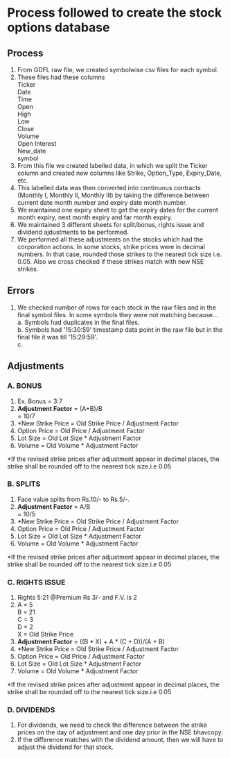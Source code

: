 # Process followed to create the stock options database
## Process
1. From GDFL raw file, we created symbolwise csv files for each symbol.
2. These files had these columns  
   Ticker  
   Date  
   Time  
   Open  
   High  
   Low  
   Close  
   Volume  
   Open Interest  
   New_date  
   symbol
3. From this file we created labelled data, in which we split the Ticker column and created new columns like Strike, Option_Type, Expiry_Date, etc.
4. This labelled data was then converted into continuous contracts (Monthly I, Monthly II, Monthly III) by taking the difference between current date month number and expiry date month number.
5. We maintained one expiry sheet to get the expiry dates for the current month expiry, next month expiry and far month expiry.
6. We maintained 3 different sheets for split/bonus, rights issue and dividend ajdustments to be performed.
7. We performed all these adjustments on the stocks which had the corporation actions. In some stocks, strike prices were in decimal numbers. In that case, rounded those strikes to the nearest tick size i.e. 0.05. Also we cross checked if these strikes match with new NSE strikes.
## Errors
1. We checked number of rows for each stock in the raw files and in the final symbol files. In some symbols they were not matching because...  
   a. Symbols had duplicates in the final files.  
   b. Symbols had '15:30:59' timestamp data point in the raw file but in the final file it was till '15:29:59'.  
   c. 
## Adjustments
### A. BONUS
1. Ex. Bonus = 3:7
2. **Adjustment Factor** = (A+B)/B  
                         = 10/7
3. *New Strike Price = Old Strike Price / Adjustment Factor
4. Option Price = Old Price / Adjustment Factor
5. Lot Size = Old Lot Size * Adjustment Factor
6. Volume = Old Volume * Adjustment Factor


*If the revised strike prices after adjustment appear in decimal places, the strike shall be rounded off to the nearest tick size.i.e 0.05
### B. SPLITS
1. Face value splits from Rs.10/- to Rs.5/-.
2. **Adjustment Factor** = A/B  
                                                    = 10/5
3. *New Strike Price = Old Strike Price / Adjustment Factor
4. Option Price = Old Price / Adjustment Factor
5. Lot Size = Old Lot Size * Adjustment Factor
6. Volume = Old Volume * Adjustment Factor


*If the revised strike prices after adjustment appear in decimal places, the strike shall be rounded off to the nearest tick size.i.e 0.05
### C. RIGHTS ISSUE
1. Rights 5:21 @Premium Rs 3/- and F.V. is 2
2. A = 5  
   B = 21  
   C = 3  
   D = 2  
   X = Old Strike Price  
3. **Adjustment Factor** = ((B * X) + A * (C + D))/(A + B)
4. *New Strike Price = Old Strike Price / Adjustment Factor
5. Option Price = Old Price / Adjustment Factor
6. Lot Size = Old Lot Size * Adjustment Factor
7. Volume = Old Volume * Adjustment Factor


*If the revised strike prices after adjustment appear in decimal places, the strike shall be rounded off to the nearest tick size.i.e 0.05
### D. DIVIDENDS
1. For dividends, we need to check the difference between the strike prices on the day of adjustment and one day prior in the NSE bhavcopy.
2. If the difference matches with the dividend amount, then we will have to adjust the dividend for that stock.
